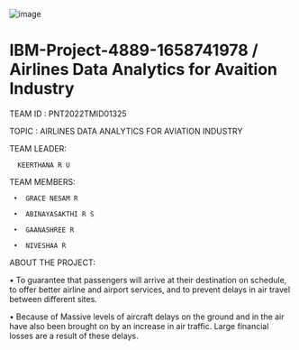 ![image](https://user-images.githubusercontent.com/113972948/202466666-4ca13dbd-975b-46e5-be57-7150e9741dd1.png)

# IBM-Project-4889-1658741978 / Airlines Data Analytics for Avaition Industry
 
 
 
 
 TEAM ID : PNT2022TMID01325
 
 
 
 TOPIC : AIRLINES DATA ANALYTICS FOR AVIATION INDUSTRY



TEAM LEADER:

  
      KEERTHANA R U




TEAM MEMBERS:



     •	GRACE NESAM R

     •	ABINAYASAKTHI R S

     •	GAANASHREE R

     •	NIVESHAA R




ABOUT THE PROJECT:
  
  
  • To guarantee that passengers will arrive at their destination on schedule, to offer better airline and airport services, and to prevent delays in air travel between   different sites.
 
 
 • Because of Massive levels of aircraft delays on the ground and in the air have also been brought on by an increase in air traffic. Large financial losses are a result of these delays.

